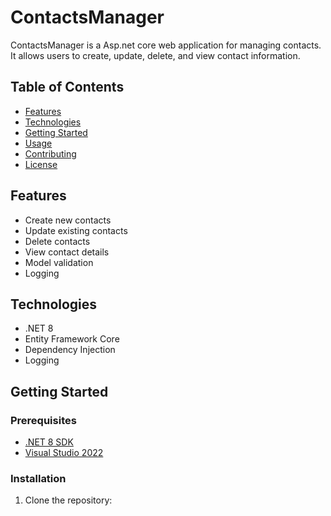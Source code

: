 # ContactsManager

ContactsManager is a Asp.net core web application for managing contacts. It allows users to create, update, delete, and view contact information.

## Table of Contents

- [Features](#features)
- [Technologies](#technologies)
- [Getting Started](#getting-started)
- [Usage](#usage)
- [Contributing](#contributing)
- [License](#license)

## Features

- Create new contacts
- Update existing contacts
- Delete contacts
- View contact details
- Model validation
- Logging

## Technologies

- .NET 8
- Entity Framework Core
- Dependency Injection
- Logging

## Getting Started

### Prerequisites

- [.NET 8 SDK](https://dotnet.microsoft.com/download/dotnet/8.0)
- [Visual Studio 2022](https://visualstudio.microsoft.com/vs/)

### Installation

1. Clone the repository:
    
